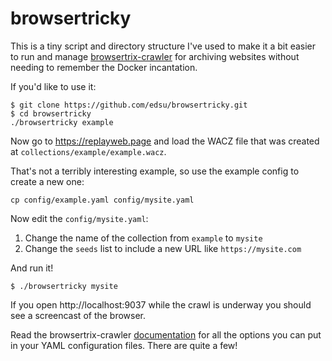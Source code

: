 # browsertricky

This is a tiny script and directory structure I've used to make it a bit easier
to run and manage [browsertrix-crawler] for archiving websites without needing
to remember the Docker incantation.

If you'd like to use it:

```
$ git clone https://github.com/edsu/browsertricky.git
$ cd browsertricky
./browsertricky example
```

Now go to https://replayweb.page and load the WACZ file that was created at `collections/example/example.wacz`. 

That's not a terribly interesting example, so use the example config to create a new one:

```
cp config/example.yaml config/mysite.yaml
```

Now edit the `config/mysite.yaml`:

1. Change the name of the collection from `example` to `mysite`
2. Change the `seeds` list to include a new URL like `https://mysite.com`

And run it!

```
$ ./browsertricky mysite
```

If you open http://localhost:9037 while the crawl is underway you should see a screencast of the browser.

Read the browsertrix-crawler [documentation] for all the options you can put in your YAML configuration files. There are quite a few!

[browsertrix-crawler]: https://github.com/webrecorder/browsertrix-crawler
[documentation]: https://github.com/webrecorder/browsertrix-crawler/blob/main/README.md
